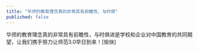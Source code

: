 ```yaml
---
title: "华师的教育理念真的非常具有前瞻性，与时俱"
published: false
---
```

华师的教育理念真的非常具有前瞻性，与时俱进是学校和企业对中国教育的共同期望，让我们携手努力让师范3.0早日到来！[愉快]